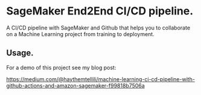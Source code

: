 # SageMaker End2End CI/CD pipeline.
A CI/CD pipeline with SageMaker and Github that helps you to collaborate on a Machine Learning project from training to deployment.

## Usage.
For a demo of this project see my blog post:

https://medium.com/@haythemtellili/machine-learning-ci-cd-pipeline-with-github-actions-and-amazon-sagemaker-f99818b7506a
